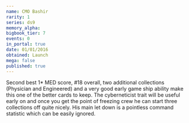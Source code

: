 ```yaml
---
name: CMO Bashir
rarity: 1
series: ds9
memory_alpha:
bigbook_tier: 7
events: 0
in_portal: true
date: 01/01/2016
obtained: Launch
mega: false
published: true
---
```


Second best 1* MED score, #18 overall, two additional collections (Physician and Engineered) and a very good early game ship ability make this one of the better cards to keep. The cyberneticist trait will be useful early on and once you get the point of freezing crew he can start three collections off quite nicely. His main let down is a pointless command statistic which can be easily ignored.
